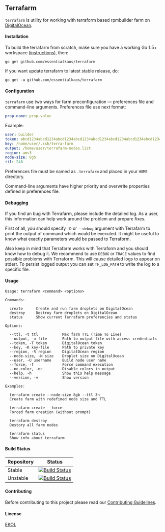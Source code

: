 ## Terrafarm

`terrafarm` is utility for working with terraform based rpmbuilder farm on [DigitalOcean](https://www.digitalocean.com).

#### Installation

To build the terrafarm from scratch, make sure you have a working Go 1.5+ workspace ([instructions](https://golang.org/doc/install)), then:

```
go get github.com/essentialkaos/terrafarm
```

If you want update terrafarm to latest stable release, do:

```
go get -u github.com/essentialkaos/terrafarm
```

#### Configuration

`terrafarm` use two ways for farm preconfiguration — preferences file and command-line arguments. Preferences file use next format:

```yaml
prop-name: prop-value
```

Example:

```yaml
user: builder
token: abcd1234abcd1234abcd1234abcd1234abcd1234abcd1234abcd1234abcd1234
key: /home/user/.ssh/terra-farm
output: /home/user/terrafarm-nodes.list
region: ams3
node-size: 8gb
ttl: 240
```

Preferences file must be named as `.terrafarm` and placed in your `HOME` directory.

Command-line arguments have higher priority and overwrite properties defined in preferences file.

#### Debugging

If you find an bug with Terrafarm, please include the detailed log. As a user, this information can help work around the problem and prepare fixes. 

First of all, you should specify `-D` or `--debug` argument with Terrafarm to print the output of command which would be executed. It might be useful to know what exactly parameters would be passed to Terraform.

Also keep in mind that Terrafarm works with Terraform and you should know how to debug it. We recommend to use `DEBUG` or `TRACE` values to find possible problems with Terraform. This will cause detailed logs to appear on stderr. To persist logged output you can set `TF_LOG_PATH` to write the log to a specific file.

#### Usage

```
Usage: terrafarm <command> <options>

Commands:

  create      Create and run farm droplets on DigitalOcean
  destroy     Destroy farm droplets on DigitalOcean
  status      Show current Terrafarm preferencies and status

Options:

  --ttl, -t ttl           Max farm TTL (Time To Live)
  --output, -o file       Path to output file with access credentials
  --token, -T token       DigitalOcean token
  --key, -K key-file      Path to private key
  --region, -R region     DigitalOcean region
  --node-size, -N size    Droplet size on DigitalOcean
  --user, -U username     Build node user name
  --force, -f             Force command execution
  --no-color, -nc         Disable colors in output
  --help, -h              Show this help message
  --version, -v           Show version

Examples:

  terrafarm create --node-size 8gb --ttl 3h
  Create farm with redefined node size and TTL

  terrafarm create --force
  Forced farm creation (without prompt)

  terrafarm destroy
  Destory all farm nodes

  terrafarm status
  Show info about terrafarm

```

#### Build Status

| Repository | Status |
|------------|--------|
| Stable | [![Build Status](https://travis-ci.org/essentialkaos/terrafarm.svg?branch=master)](https://travis-ci.org/essentialkaos/terrafarm) |
| Unstable | [![Build Status](https://travis-ci.org/essentialkaos/terrafarm.svg?branch=develop)](https://travis-ci.org/essentialkaos/terrafarm) |

#### Contributing

Before contributing to this project please read our [Contributing Guidelines](https://github.com/essentialkaos/contributing-guidelines#contributing-guidelines).

#### License

[EKOL](https://essentialkaos.com/ekol)

